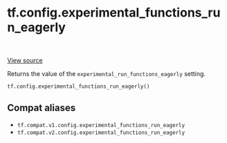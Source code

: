 <div itemscope itemtype="http://developers.google.com/ReferenceObject">
<meta itemprop="name" content="tf.config.experimental_functions_run_eagerly" />
<meta itemprop="path" content="Stable" />
</div>

# tf.config.experimental_functions_run_eagerly

<!-- Insert buttons and diff -->

<table class="tfo-notebook-buttons tfo-api" align="left">
</table>

<a target="_blank" href="/code/stable/tensorflow/python/eager/def_function.py">View source</a>



Returns the value of the `experimental_run_functions_eagerly` setting.

``` python
tf.config.experimental_functions_run_eagerly()
```



<!-- Placeholder for "Used in" -->


## Compat aliases

* `tf.compat.v1.config.experimental_functions_run_eagerly`
* `tf.compat.v2.config.experimental_functions_run_eagerly`


